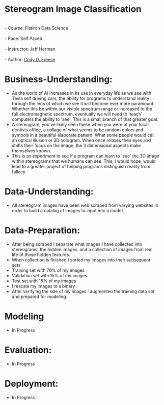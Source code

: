 # Stereogram Image Classification

<br>- Course: Flatiron Data Science </br>
<br>- Pace: Self Paced </br>
<br>- Instructor: Jeff Herman </br>
<br>- Author: [Cody D. Freese](mailto:c_freese@ymail.com) </br>

# Business-Understanding:
- As the world of AI increases in its use in everyday life as we see with Tesla self driving cars, the ability for programs to understand reality through the lens of which we see it will become ever more paramount. Whether this be within our visible spectrum range or increased to the full electromagnetic spectrum, eventually we will need to 'teach' computers the ability to 'see'. This is a small branch of that greater goal. 
- A stereogram, you've likely seen these when you were at your local dentists office, a collage of what seems to be random colors and symbols in a beautiful elaborate pattern. What some people would call an optical illusion or 3D hologram. When once relaxes their eyes and shifts their focus on the image, the 3 dimensional aspects make themselves known.
- This is an experiment to see if a program can learn to 'see' the 3D image within stereograms that we humans can see. This, I would hope, would lead to a greater project of helping programs distinguish reality from fallacy.

# Data-Understanding:
- All stereogram images have been web scraped from varying websites in order to build a catalog of images to input into a model.

# Data-Preparation:
- After being scraped I separate what images I have collected into stereograms, the hidden images, and a collection of images from real life of those hidden features.
- When collection is finished I sorted my images into their subsequent sets: 
- Training set with 70% of my images
- Validation set with 15% of my images
- Test set with 15% of my images
- I rescale my images to a binary
- After verifying the size of my images I augmented the training data set and prepared for modeling.

# Modeling
- In Progress

# Evaluation:
- In Progress 

# Deployment:
- In Progress
